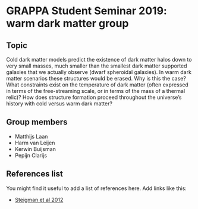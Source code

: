 # GRAPPA Student Seminar 2019: warm dark matter group

## Topic

Cold dark matter models predict the existence of dark matter halos down to very small masses, much smaller than the smallest dark matter supported galaxies that we actually observe (dwarf spheroidal galaxies). In warm dark matter scenarios these structures would be erased. Why is this the case? What constraints exist on the temperature of dark matter (often expressed in terms of the free-streaming scale, or in terms of the mass of a thermal relic)? How does structure formation proceed throughout the universe’s history with cold versus warm dark matter?

## Group members
* Matthijs Laan
* Harm van Leijen
* Kerwin Buijsman
* Pepijn Clarijs

## References list

You might find it useful to add a list of references here. Add links like this:
* [Steigman et al 2012](https://arxiv.org/abs/1204.3622)
